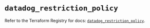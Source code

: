 # `datadog_restriction_policy`

Refer to the Terraform Registry for docs: [`datadog_restriction_policy`](https://registry.terraform.io/providers/datadog/datadog/3.36.1/docs/resources/restriction_policy).
